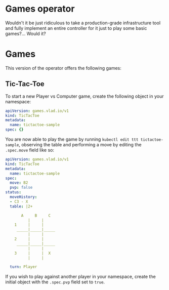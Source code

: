 Games operator
==============

Wouldn't it be just ridiculous to take a production-grade infrastructure tool and fully implement an entire controller for it just to play some basic games?... Would it?

# Games

This version of the operator offers the following games:

## Tic-Tac-Toe

To start a new Player vs Computer game, create the following object in your namespace:
```yaml
apiVersion: games.vlad.io/v1
kind: TicTacToe
metadata:
  name: tictactoe-sample
spec: {}
```

You are now able to play the game by running `kubectl edit ttt tictactoe-sample`, observing the table and performing a move by editing the `.spec.move` field like so:
```yaml
apiVersion: games.vlad.io/v1
kind: TicTacToe
metadata:
  name: tictactoe-sample
spec:
  move: B2
  pvp: false
status:
  moveHistory:
  - C3 - X
  table: |2+

       A     B     C
          |     |
    1     |     |
     _____|_____|_____
          |     |
    2     |     |
     _____|_____|_____
          |     |
    3     |     |  X
          |     |

  turn: Player
```

If you wish to play against another player in your namespace, create the initial object with the `.spec.pvp` field set to `true`.